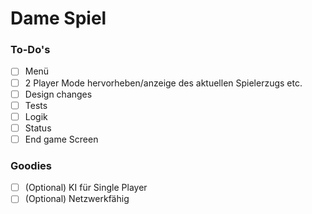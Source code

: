 # Dame Spiel

### To-Do's

- [ ] Menü
- [ ] 2 Player Mode hervorheben/anzeige des aktuellen Spielerzugs etc.
- [ ] Design changes
- [ ] Tests
- [ ] Logik
- [ ] Status
- [ ] End game Screen

### Goodies

- [ ] \(Optional) KI für Single Player
- [ ] \(Optional) Netzwerkfähig
